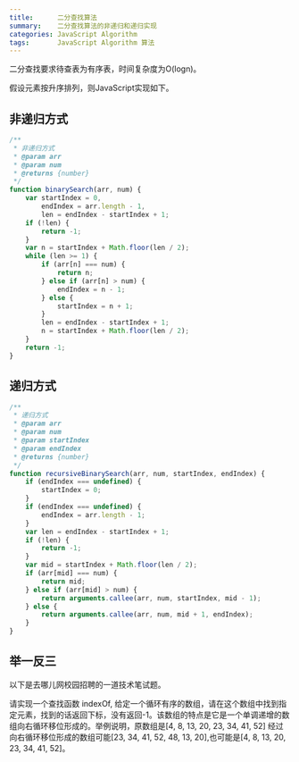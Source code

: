 ```yaml
---
title:      二分查找算法
summary:    二分查找算法的非递归和递归实现
categories: JavaScript Algorithm
tags:       JavaScript Algorithm 算法
---
```


二分查找要求待查表为有序表，时间复杂度为O(logn)。

假设元素按升序排列，则JavaScript实现如下。

## 非递归方式

```javascript
/**
 * 非递归方式
 * @param arr
 * @param num
 * @returns {number}
 */
function binarySearch(arr, num) {
    var startIndex = 0,
        endIndex = arr.length - 1,
        len = endIndex - startIndex + 1;
    if (!len) {
        return -1;
    }
    var n = startIndex + Math.floor(len / 2);
    while (len >= 1) {
        if (arr[n] === num) {
            return n;
        } else if (arr[n] > num) {
            endIndex = n - 1;
        } else {
            startIndex = n + 1;
        }
        len = endIndex - startIndex + 1;
        n = startIndex + Math.floor(len / 2);
    }
    return -1;
}
```

## 递归方式

```javascript
/**
 * 递归方式
 * @param arr
 * @param num
 * @param startIndex
 * @param endIndex
 * @returns {number}
 */
function recursiveBinarySearch(arr, num, startIndex, endIndex) {
    if (endIndex === undefined) {
        startIndex = 0;
    }
    if (endIndex === undefined) {
        endIndex = arr.length - 1;
    }
    var len = endIndex - startIndex + 1;
    if (!len) {
        return -1;
    }
    var mid = startIndex + Math.floor(len / 2);
    if (arr[mid] === num) {
        return mid;
    } else if (arr[mid] > num) {
        return arguments.callee(arr, num, startIndex, mid - 1);
    } else {
        return arguments.callee(arr, num, mid + 1, endIndex);
    }
}
```

##  举一反三

以下是去哪儿网校园招聘的一道技术笔试题。

请实现一个查找函数 indexOf, 给定一个循环有序的数组，请在这个数组中找到指定元素，找到的话返回下标，没有返回-1。该数组的特点是它是一个单调递增的数组向右循环移位形成的。举例说明，原数组是[4, 8, 13, 20, 23, 34, 41, 52] 经过向右循环移位形成的数组可能[23, 34, 41, 52, 48, 13, 20],也可能是[4, 8, 13, 20, 23, 34, 41, 52]。



